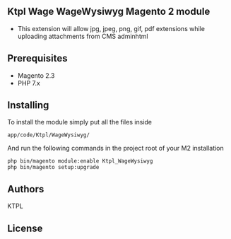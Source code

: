 ## Ktpl Wage WageWysiwyg Magento 2 module

-  This extension will allow jpg, jpeg, png, gif, pdf extensions while uploading attachments from CMS adminhtml

## Prerequisites

* Magento 2.3
* PHP 7.x


## Installing

To install the module simply put all the files inside 

```
app/code/Ktpl/WageWysiwyg/

```

And run the following commands in the project root of your M2 installation

```
php bin/magento module:enable Ktpl_WageWysiwyg
php bin/magento setup:upgrade

```

## Authors
  KTPL


## License
